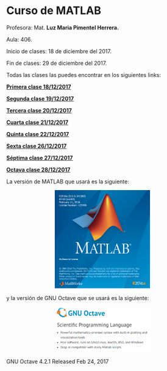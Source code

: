# Curso de MATLAB #

Profesora: Mat. **Luz Maria Pimentel Herrera.**

Aula: 406.

Inicio de clases: 18 de diciembre del 2017.

Fin de clases: 29 de diciembre del 2017.

Todas las clases las puedes encontrar en los siguientes links:

**[Primera clase 18/12/2017](https://github.com/carlosal1015/MATLAB/blob/master/Clase%201/Primera%20clase.ipynb)**

**[Segunda clase 19/12/2017](https://github.com/carlosal1015/MATLAB/blob/master/Clase%202/Segunda%20clase.ipynb)**

**[Tercera clase 20/12/2017](https://github.com/carlosal1015/MATLAB/blob/master/Clase%203/Tercera%20clase.ipynb)**

**[Cuarta clase 21/12/2017](https://github.com/carlosal1015/MATLAB/tree/master/Clase%204)**

**[Quinta clase 22/12/2017]()**

**[Sexta clase 26/12/2017]()**

**[Séptima clase 27/12/2017]()**

**[Octava clase 28/12/2017]()**

La versión de MATLAB que usará es la siguiente:

<p align="center">
  <img src="https://github.com/carlosal1015/MATLAB/blob/master/images/logomatlab.png" width="250">
</p>

y la versión de GNU Octave que se usará es la siguiente:

<p align="center">
  <img src="https://github.com/carlosal1015/MATLAB/blob/master/images/gnuoctave.png" width="250">
</p>

GNU Octave 4.2.1 Released
Feb 24, 2017
